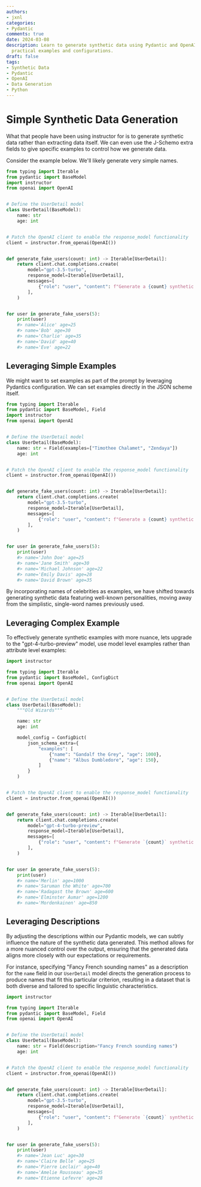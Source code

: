```yaml
---
authors:
- jxnl
categories:
- Pydantic
comments: true
date: 2024-03-08
description: Learn to generate synthetic data using Pydantic and OpenAI's models with
  practical examples and configurations.
draft: false
tags:
- Synthetic Data
- Pydantic
- OpenAI
- Data Generation
- Python
---
```


# Simple Synthetic Data Generation

What that people have been using instructor for is to generate synthetic data rather than extracting data itself. We can even use the J-Schemo extra fields to give specific examples to control how we generate data. 

Consider the example below. We'll likely generate very simple names.

```python
from typing import Iterable
from pydantic import BaseModel
import instructor
from openai import OpenAI


# Define the UserDetail model
class UserDetail(BaseModel):
    name: str
    age: int


# Patch the OpenAI client to enable the response_model functionality
client = instructor.from_openai(OpenAI())


def generate_fake_users(count: int) -> Iterable[UserDetail]:
    return client.chat.completions.create(
        model="gpt-3.5-turbo",
        response_model=Iterable[UserDetail],
        messages=[
            {"role": "user", "content": f"Generate a {count} synthetic users"},
        ],
    )


for user in generate_fake_users(5):
    print(user)
    #> name='Alice' age=25
    #> name='Bob' age=30
    #> name='Charlie' age=35
    #> name='David' age=40
    #> name='Eve' age=22
```

## Leveraging Simple Examples

We might want to set examples as part of the prompt by leveraging Pydantics configuration. We can set examples directly in the JSON scheme itself.

```python
from typing import Iterable
from pydantic import BaseModel, Field
import instructor
from openai import OpenAI


# Define the UserDetail model
class UserDetail(BaseModel):
    name: str = Field(examples=["Timothee Chalamet", "Zendaya"])
    age: int


# Patch the OpenAI client to enable the response_model functionality
client = instructor.from_openai(OpenAI())


def generate_fake_users(count: int) -> Iterable[UserDetail]:
    return client.chat.completions.create(
        model="gpt-3.5-turbo",
        response_model=Iterable[UserDetail],
        messages=[
            {"role": "user", "content": f"Generate a {count} synthetic users"},
        ],
    )


for user in generate_fake_users(5):
    print(user)
    #> name='John Doe' age=25
    #> name='Jane Smith' age=30
    #> name='Michael Johnson' age=22
    #> name='Emily Davis' age=28
    #> name='David Brown' age=35
```

By incorporating names of celebrities as examples, we have shifted towards generating synthetic data featuring well-known personalities, moving away from the simplistic, single-word names previously used.

## Leveraging Complex Example

To effectively generate synthetic examples with more nuance, lets upgrade to the "gpt-4-turbo-preview" model, use model level examples rather than attribute level examples:

```Python
import instructor

from typing import Iterable
from pydantic import BaseModel, ConfigDict
from openai import OpenAI


# Define the UserDetail model
class UserDetail(BaseModel):
    """Old Wizards"""

    name: str
    age: int

    model_config = ConfigDict(
        json_schema_extra={
            "examples": [
                {"name": "Gandalf the Grey", "age": 1000},
                {"name": "Albus Dumbledore", "age": 150},
            ]
        }
    )


# Patch the OpenAI client to enable the response_model functionality
client = instructor.from_openai(OpenAI())


def generate_fake_users(count: int) -> Iterable[UserDetail]:
    return client.chat.completions.create(
        model="gpt-4-turbo-preview",
        response_model=Iterable[UserDetail],
        messages=[
            {"role": "user", "content": f"Generate `{count}` synthetic examples"},
        ],
    )


for user in generate_fake_users(5):
    print(user)
    #> name='Merlin' age=1000
    #> name='Saruman the White' age=700
    #> name='Radagast the Brown' age=600
    #> name='Elminster Aumar' age=1200
    #> name='Mordenkainen' age=850
```

## Leveraging Descriptions

By adjusting the descriptions within our Pydantic models, we can subtly influence the nature of the synthetic data generated. This method allows for a more nuanced control over the output, ensuring that the generated data aligns more closely with our expectations or requirements. 

For instance, specifying "Fancy French sounding names" as a description for the `name` field in our `UserDetail` model directs the generation process to produce names that fit this particular criterion, resulting in a dataset that is both diverse and tailored to specific linguistic characteristics.


```python
import instructor

from typing import Iterable
from pydantic import BaseModel, Field
from openai import OpenAI


# Define the UserDetail model
class UserDetail(BaseModel):
    name: str = Field(description="Fancy French sounding names")
    age: int


# Patch the OpenAI client to enable the response_model functionality
client = instructor.from_openai(OpenAI())


def generate_fake_users(count: int) -> Iterable[UserDetail]:
    return client.chat.completions.create(
        model="gpt-3.5-turbo",
        response_model=Iterable[UserDetail],
        messages=[
            {"role": "user", "content": f"Generate `{count}` synthetic users"},
        ],
    )


for user in generate_fake_users(5):
    print(user)
    #> name='Jean Luc' age=30
    #> name='Claire Belle' age=25
    #> name='Pierre Leclair' age=40
    #> name='Amelie Rousseau' age=35
    #> name='Etienne Lefevre' age=28
```